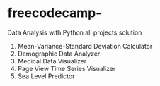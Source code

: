# freecodecamp-
Data Analysis with Python all projects solution


1) Mean-Variance-Standard Deviation Calculator
2) Demographic Data Analyzer
3) Medical Data Visualizer
4) Page View Time Series Visualizer
5) Sea Level Predictor
